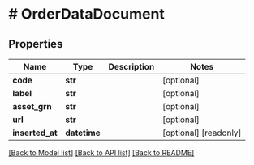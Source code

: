 # # OrderDataDocument


## Properties 


Name | Type | Description | Notes
------------ | ------------- | ------------- | -------------
**code**| **str** |   | [optional]
**label**| **str** |   | [optional]
**asset_grn**| **str** |   | [optional]
**url**| **str** |   | [optional]
**inserted_at**| **datetime** |   | [optional] [readonly]


[[Back to Model list]](../../README.md#models) [[Back to API list]](../../README.md#endpoints) [[Back to README]](../../README.md)

